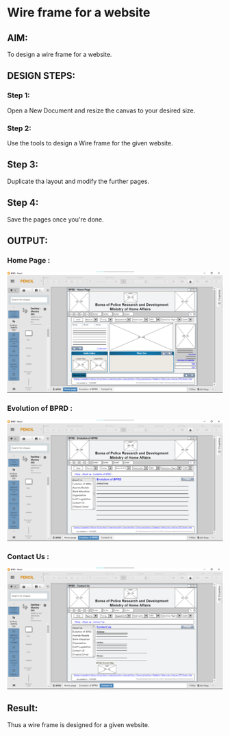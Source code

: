 # Wire frame for a website

## AIM:
To design a wire frame for a website.

## DESIGN STEPS:

### Step 1:
Open a New Document and resize the canvas to your desired size. 

### Step 2:
Use the tools to design a Wire frame for the given website.

## Step 3:
Duplicate tha layout and modify the further pages.

## Step 4:
Save the pages once you're done.

## OUTPUT:
### Home Page :
![OUTPUT](./BPRD-Homepage.png)

### Evolution of BPRD :
![OUTPUT](./BPRD-Evolution.png)

### Contact Us :
![OUTPUT](./BPRD-ContactUS.PNG)

## Result:
Thus a wire frame is designed for a given website.
